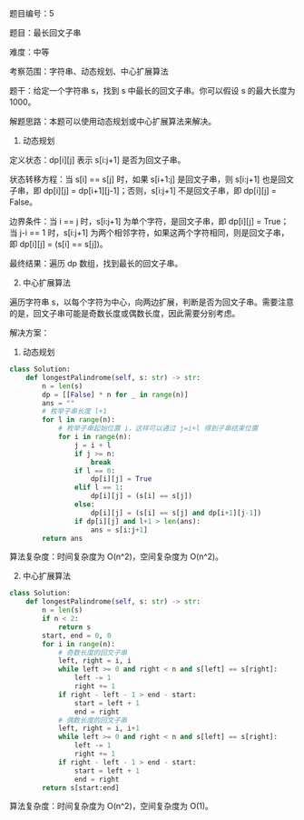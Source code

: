 题目编号：5

题目：最长回文子串

难度：中等

考察范围：字符串、动态规划、中心扩展算法

题干：给定一个字符串 s，找到 s 中最长的回文子串。你可以假设 s 的最大长度为 1000。

解题思路：本题可以使用动态规划或中心扩展算法来解决。

1. 动态规划

定义状态：dp[i][j] 表示 s[i:j+1] 是否为回文子串。

状态转移方程：当 s[i] == s[j] 时，如果 s[i+1:j] 是回文子串，则 s[i:j+1] 也是回文子串，即 dp[i][j] = dp[i+1][j-1]；否则，s[i:j+1] 不是回文子串，即 dp[i][j] = False。

边界条件：当 i == j 时，s[i:j+1] 为单个字符，是回文子串，即 dp[i][j] = True；当 j-i == 1 时，s[i:j+1] 为两个相邻字符，如果这两个字符相同，则是回文子串，即 dp[i][j] = (s[i] == s[j])。

最终结果：遍历 dp 数组，找到最长的回文子串。

2. 中心扩展算法

遍历字符串 s，以每个字符为中心，向两边扩展，判断是否为回文子串。需要注意的是，回文子串可能是奇数长度或偶数长度，因此需要分别考虑。

解决方案：

1. 动态规划

```python
class Solution:
    def longestPalindrome(self, s: str) -> str:
        n = len(s)
        dp = [[False] * n for _ in range(n)]
        ans = ""
        # 枚举子串长度 l+1
        for l in range(n):
            # 枚举子串起始位置 i，这样可以通过 j=i+l 得到子串结束位置
            for i in range(n):
                j = i + l
                if j >= n:
                    break
                if l == 0:
                    dp[i][j] = True
                elif l == 1:
                    dp[i][j] = (s[i] == s[j])
                else:
                    dp[i][j] = (s[i] == s[j] and dp[i+1][j-1])
                if dp[i][j] and l+1 > len(ans):
                    ans = s[i:j+1]
        return ans
```

算法复杂度：时间复杂度为 O(n^2)，空间复杂度为 O(n^2)。

2. 中心扩展算法

```python
class Solution:
    def longestPalindrome(self, s: str) -> str:
        n = len(s)
        if n < 2:
            return s
        start, end = 0, 0
        for i in range(n):
            # 奇数长度的回文子串
            left, right = i, i
            while left >= 0 and right < n and s[left] == s[right]:
                left -= 1
                right += 1
            if right - left - 1 > end - start:
                start = left + 1
                end = right
            # 偶数长度的回文子串
            left, right = i, i+1
            while left >= 0 and right < n and s[left] == s[right]:
                left -= 1
                right += 1
            if right - left - 1 > end - start:
                start = left + 1
                end = right
        return s[start:end]
```

算法复杂度：时间复杂度为 O(n^2)，空间复杂度为 O(1)。